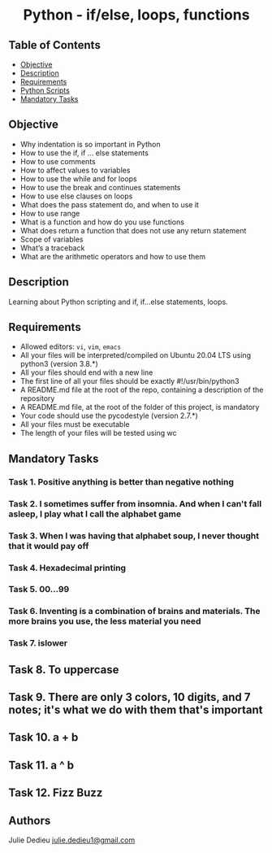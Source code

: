 # <p align="center">Python - if/else, loops, functions</p>

## Table of Contents

-   [Objective](#Objective)
-   [Description](#Descritpion)
-   [Requirements](#Requirements)
-   [Python Scripts](#Python-Scripts)
-   [Mandatory Tasks](#Mandatory-tasks)

## Objective

- Why indentation is so important in Python
- How to use the if, if ... else statements
- How to use comments
- How to affect values to variables
- How to use the while and for loops
- How to use the break and continues statements
- How to use else clauses on loops
- What does the pass statement do, and when to use it
- How to use range
- What is a function and how do you use functions
- What does return a function that does not use any return statement
- Scope of variables
- What’s a traceback
- What are the arithmetic operators and how to use them

## Description

Learning about Python scripting and if, if...else statements, loops.

## Requirements

-   Allowed editors: `vi`, `vim`, `emacs`
-   All your files will be interpreted/compiled on Ubuntu 20.04 LTS using python3 (version 3.8.*)
-	All your files should end with a new line
-	The first line of all your files should be exactly #!/usr/bin/python3
-	A README.md file at the root of the repo, containing a description of the repository
-	A README.md file, at the root of the folder of this project, is mandatory
-	Your code should use the pycodestyle (version 2.7.*)
-	All your files must be executable
-	The length of your files will be tested using wc

## Mandatory Tasks

### Task 1. Positive anything is better than negative nothing 

### Task 2. I sometimes suffer from insomnia. And when I can't fall asleep, I play what I call the alphabet game 

### Task 3. When I was having that alphabet soup, I never thought that it would pay off 

### Task 4. Hexadecimal printing 

### Task 5. 00...99 

### Task 6. Inventing is a combination of brains and materials. The more brains you use, the less material you need 

### Task 7. islower

## Task 8. To uppercase 

## Task 9. There are only 3 colors, 10 digits, and 7 notes; it's what we do with them that's important

## Task 10. a + b

## Task 11. a ^ b

## Task 12. Fizz Buzz

## Authors

Julie Dedieu <julie.dedieu1@gmail.com>